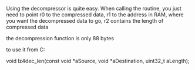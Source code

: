 Using the decompressor is quite easy. When calling the routine, you just need to point r0 to the compressed data, 
r1 to the address in RAM, where you want the decompressed data to go,
r2 contains the length of compressed data

the decompression function is only 88 bytes

to use it from C:

void lz4dec_len(const void *aSource, void *aDestination, uint32_t aLength);
